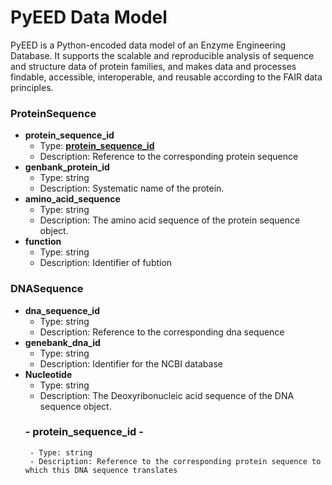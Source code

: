 # PyEED Data Model

PyEED is a Python-encoded data model of an Enzyme Engineering Database. It supports the scalable and reproducible analysis of sequence and structure data of protein families, and makes data and processes findable, accessible, interoperable, and reusable according to the FAIR data principles.

### ProteinSequence
- __protein_sequence_id__
  - Type: [__protein_sequence_id__](#__protein_sequence_id__)
  - Description: Reference to the corresponding protein sequence 
- __genbank_protein_id__
  - Type: string
  - Description: Systematic name of the protein.
- __amino_acid_sequence__
  - Type: string
  - Description: The amino acid sequence of the protein sequence object.
- __function__
  - Type: string
  - Description: Identifier of fubtion

### DNASequence


- __dna_sequence_id__
  - Type: string
  - Description: Reference to the corresponding dna sequence
- __genebank_dna_id__
  - Type: string
  - Description: Identifier for the NCBI database
- __Nucleotide__
  - Type: string
  - Description: The Deoxyribonucleic acid sequence of the DNA sequence object.
  ### - __protein_sequence_id__ -
       - Type: string
       - Description: Reference to the corresponding protein sequence to which this DNA sequence translates 
